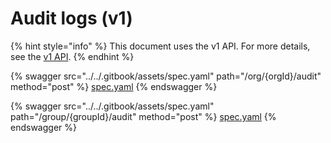 # Audit logs (v1)

{% hint style="info" %}
This document uses the v1 API. For more details, see the [v1 API](../v1-api-overview/).
{% endhint %}

{% swagger src="../../.gitbook/assets/spec.yaml" path="/org/{orgId}/audit" method="post" %}
[spec.yaml](../../.gitbook/assets/spec.yaml)
{% endswagger %}

{% swagger src="../../.gitbook/assets/spec.yaml" path="/group/{groupId}/audit" method="post" %}
[spec.yaml](../../.gitbook/assets/spec.yaml)
{% endswagger %}
